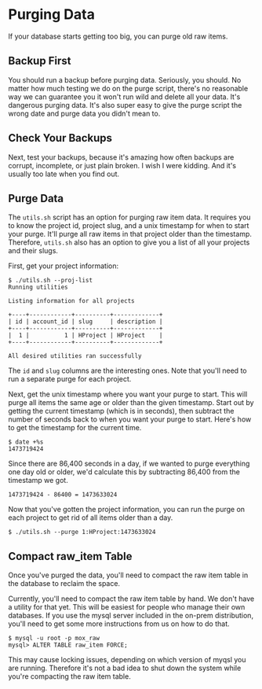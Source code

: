 # Purging Data

If your database starts getting too big, you can purge old raw items.

## Backup First

You should run a backup before purging data.  Seriously, you should.  No
matter how much testing we do on the purge script, there's no reasonable
way we can guarantee you it won't run wild and delete all your data.
It's dangerous purging data.  It's also super easy to give the purge
script the wrong date and purge data you didn't mean to.

## Check Your Backups

Next, test your backups, because it's amazing how often backups are
corrupt, incomplete, or just plain broken.  I wish I were kidding.  And
it's usually too late when you find out.

## Purge Data

The `utils.sh` script has an option for purging raw item data. It
requires you to know the project id, project slug, and a unix timestamp
for when to start your purge.  It'll purge all raw items in that project
older than the timestamp.  Therefore, `utils.sh` also has an option to
give you a list of all your projects and their slugs.

First, get your project information:

```
$ ./utils.sh --proj-list
Running utilities

Listing information for all projects

+----+------------+----------+-------------+
| id | account_id | slug     | description |
+----+------------+----------+-------------+
|  1 |          1 | HProject | HProject    |
+----+------------+----------+-------------+

All desired utilities ran successfully
```

The `id` and `slug` columns are the interesting ones.  Note that you'll
need to run a separate purge for each project.

Next, get the unix timestamp where you want your purge to start.  This
will purge all items the same age or older than the given
timestamp. Start out by getting the current timestamp (which is in
seconds), then subtract the number of seconds back to when you want your
purge to start. Here's how to get the timestamp for the current time.

```
$ date +%s
1473719424
```

Since there are 86,400 seconds in a day, if we wanted to purge
everything one day old or older, we'd calculate this by subtracting
86,400 from the timestamp we got.

```
1473719424 - 86400 = 1473633024
```

Now that you've gotten the project information, you can run the purge on
each project to get rid of all items older than a day.

```
$ ./utils.sh --purge 1:HProject:1473633024
```

## Compact raw_item Table

Once you've purged the data, you'll need to compact the raw item table
in the database to reclaim the space.

Currently, you'll need to compact the raw item table by hand.  We don't
have a utility for that yet.  This will be easiest for people who manage
their own databases.  If you use the mysql server included in the
on-prem distribution, you'll need to get some more instructions from us
on how to do that.

```
$ mysql -u root -p mox_raw
mysql> ALTER TABLE raw_item FORCE;
```

This may cause locking issues, depending on which version of myqsl you
are running.  Therefore it's not a bad idea to shut down the system
while you're compacting the raw item table.
